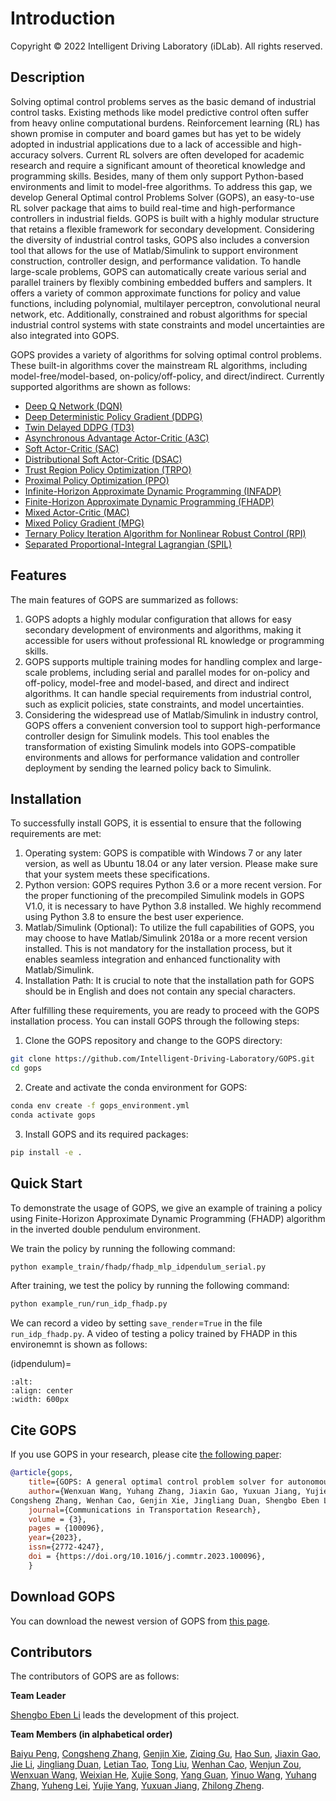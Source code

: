 # Introduction
Copyright © 2022 Intelligent Driving Laboratory (iDLab). All rights reserved.

## Description
Solving optimal control problems serves as the basic demand of industrial control tasks. Existing methods like model predictive control often suffer from heavy online computational burdens. Reinforcement learning (RL) has shown promise in computer and board games but has yet to be widely adopted in industrial applications due to a lack of accessible and high-accuracy solvers. Current RL solvers are often developed for academic research and require a significant amount of theoretical knowledge and programming skills. Besides, many of them only support Python-based environments and limit to model-free algorithms. To address this gap, we develop General Optimal control Problems Solver (GOPS), an easy-to-use RL solver package that aims to build real-time and high-performance controllers in industrial fields. GOPS is built with a highly modular structure that retains a flexible framework for secondary development. Considering the diversity of industrial control tasks, GOPS also includes a conversion tool that allows for the use of Matlab/Simulink to support environment construction, controller design, and performance validation. To handle large-scale problems, GOPS can automatically create various serial and parallel trainers by flexibly combining embedded buffers and samplers. It offers a variety of common approximate functions for policy and value functions, including polynomial, multilayer perceptron, convolutional neural network, etc. Additionally, constrained and robust algorithms for special industrial control systems with state constraints and model uncertainties are also integrated into GOPS.

GOPS provides a variety of algorithms for solving optimal control problems. These built-in algorithms cover the mainstream RL algorithms, including model-free/model-based, on-policy/off-policy, and direct/indirect. Currently supported algorithms are shown as follows:
- [Deep Q Network (DQN)](https://arxiv.org/abs/1312.5602)
- [Deep Deterministic Policy Gradient (DDPG)](https://arxiv.org/abs/1509.02971)
- [Twin Delayed DDPG (TD3)](https://arxiv.org/abs/1802.09477)
- [Asynchronous Advantage Actor-Critic (A3C)](https://arxiv.org/abs/1602.01783)
- [Soft Actor-Critic (SAC)](https://arxiv.org/abs/1801.01290)
- [Distributional Soft Actor-Critic (DSAC)](https://arxiv.org/abs/2001.02811)
- [Trust Region Policy Optimization (TRPO)](https://arxiv.org/abs/1502.05477)
- [Proximal Policy Optimization (PPO)](https://arxiv.org/abs/1707.06347)
- [Infinite-Horizon Approximate Dynamic Programming (INFADP)](https://link.springer.com/book/10.1007/978-981-19-7784-8)
- [Finite-Horizon Approximate Dynamic Programming (FHADP)](https://link.springer.com/book/10.1007/978-981-19-7784-8)
- [Mixed Actor-Critic (MAC)](https://ieeexplore.ieee.org/document/9268413)
- [Mixed Policy Gradient (MPG)](https://arxiv.org/abs/2102.11513)
- [Ternary Policy Iteration Algorithm for Nonlinear Robust Control (RPI)](https://arxiv.org/abs/2007.06810)
- [Separated Proportional-Integral Lagrangian (SPIL)](https://arxiv.org/abs/2102.08539)

## Features
The main features of GOPS are summarized as follows:
1. GOPS adopts a highly modular configuration that allows for easy secondary development of environments and algorithms, making it accessible for users without professional RL knowledge or programming skills.
2. GOPS supports multiple training modes for handling complex and large-scale problems, including serial and parallel modes for on-policy and off-policy, model-free and model-based, and direct and indirect algorithms. It can handle special requirements from industrial control, such as explicit policies, state constraints, and model uncertainties.
3. Considering the widespread use of Matlab/Simulink in industry control, GOPS offers a convenient conversion tool to support high-performance controller design for Simulink models. This tool enables the transformation of existing Simulink models into GOPS-compatible environments and allows for performance validation and controller deployment by sending the learned policy back to Simulink.

## Installation
To successfully install GOPS, it is essential to ensure that the following requirements are met:
1. Operating system: GOPS is compatible with Windows 7 or any later version, as well as Ubuntu 18.04 or any later version. Please make sure that your system meets these specifications.
2. Python version: GOPS requires Python 3.6 or a more recent version. For the proper functioning of the precompiled Simulink models in GOPS V1.0, it is necessary to have Python 3.8 installed. We highly recommend using Python 3.8 to ensure the best user experience.
3. Matlab/Simulink (Optional): To utilize the full capabilities of GOPS, you may choose to have Matlab/Simulink 2018a or a more recent version installed. This is not mandatory for the installation process, but it enables seamless integration and enhanced functionality with Matlab/Simulink.
4. Installation Path: It is crucial to note that the installation path for GOPS should be in English and does not contain any special characters.

After fulfilling these requirements, you are ready to proceed with the GOPS installation process. You can install GOPS through the following steps:
1. Clone the GOPS repository and change to the GOPS directory:
```bash
git clone https://github.com/Intelligent-Driving-Laboratory/GOPS.git
cd gops
```
2. Create and activate the conda environment for GOPS:
```bash
conda env create -f gops_environment.yml
conda activate gops
```
3. Install GOPS and its required packages:
```bash
pip install -e .
```

## Quick Start
To demonstrate the usage of GOPS, we give an example of training a policy using Finite-Horizon Approximate Dynamic Programming (FHADP) algorithm in the inverted double pendulum environment. 

We train the policy by running the following command:
```bash
python example_train/fhadp/fhadp_mlp_idpendulum_serial.py
```

After training, we test the policy by running the following command:
```bash
python example_run/run_idp_fhadp.py
```

We can record a video by setting `save_render`=`True` in the file `run_idp_fhadp.py`. A video of testing a policy trained by FHADP in this environemnt is shown as follows:

(idpendulum)=
```{figure} ./figures&videos/idp.mp4
:alt:
:align: center
:width: 600px
```
## Cite GOPS
If you use GOPS in your research, please cite [the following paper](https://doi.org/10.1016/j.commtr.2023.100096):

```bibtex
@article{gops,
    title={GOPS: A general optimal control problem solver for autonomous driving and industrial control applications},
    author={Wenxuan Wang, Yuhang Zhang, Jiaxin Gao, Yuxuan Jiang, Yujie Yang, Zhilong Zheng, Wenjun Zou, Jie Li,
Congsheng Zhang, Wenhan Cao, Genjin Xie, Jingliang Duan, Shengbo Eben Li}
    journal={Communications in Transportation Research},
    volume = {3},
    pages = {100096},
    year={2023},
    issn={2772-4247},
    doi = {https://doi.org/10.1016/j.commtr.2023.100096},
    }
```

## Download GOPS
You can download the newest version of GOPS from [this page](https://github.com/Intelligent-Driving-Laboratory/GOPS/releases).

## Contributors
The contributors of GOPS are as follows:

**Team Leader**

[Shengbo Eben Li](https://www.researchgate.net/profile/Shengbo-Li-2) leads the development of this project.

**Team Members (in alphabetical order)**

[Baiyu Peng](https://baiyu6666.github.io),
[Congsheng Zhang](https://www.researchgate.net/profile/Congsheng-Zhang),
[Genjin Xie](https://www.researchgate.net/profile/Xie-Genjin-2),
[Ziqing Gu](https://scholar.google.com/citations?user=B8Ys1-0AAAAJ),
[Hao Sun](https://gitee.com/roshandaddy),
[Jiaxin Gao](https://www.researchgate.net/profile/Jiaxin_Gao5),
[Jie Li](https://www.researchgate.net/profile/Jie-Li-216),
[Jingliang Duan](https://www.researchgate.net/profile/Jingliang-Duan),
[Letian Tao](https://github.com/tlt18),
[Tong Liu](https://www.researchgate.net/profile/Tong-Liu-94),
[Wenhan Cao](https:wenhancao.github.io),
[Wenjun Zou](https://www.researchgate.net/profile/Wenjun-Zou-6),
[Wenxuan Wang](https://www.researchgate.net/profile/Wenxuan_Wang10),
[Weixian He](https://github.com/HWXian),
[Xujie Song](https://www.linkedin.com/in/xujie-song/),
[Yang Guan](https://www.researchgate.net/profile/Yang-Guan-2),
[Yinuo Wang](https://github.com/happy-yan),
[Yuhang Zhang](https://www.researchgate.net/profile/Yuhang-Zhang-27),
[Yuheng Lei](https://sites.google.com/view/yuhenglei),
[Yujie Yang](https://yangyujie-jack.github.io/),
[Yuxuan Jiang](https://github.com/jjyyxx),
[Zhilong Zheng](https://www.researchgate.net/profile/Zhilong-Zheng-4).

